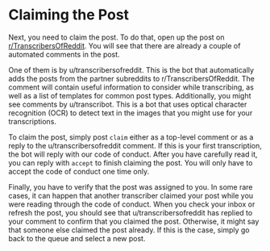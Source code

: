 # Claiming the Post

Next, you need to claim the post. To do that, open up the post on [r/TranscribersOfReddit](https://www.reddit.com/r/TranscribersOfReddit).
You will see that there are already a couple of automated comments in the post.

One of them is by u/transcribersofreddit. This is the bot that automatically adds the posts from the partner subreddits to r/TranscribersOfReddit.
The comment will contain useful information to consider while transcribing, as well as a list of templates for common post types.
Additionally, you might see comments by u/transcribot. This is a bot that uses optical character recognition (OCR) to detect text in the images that you might use for your transcriptions.

To claim the post, simply post `claim` either as a top-level comment or as a reply to the u/transcribersofreddit comment.
If this is your first transcription, the bot will reply with our code of conduct.
After you have carefully read it, you can reply with `accept` to finish claiming the post.
You will only have to accept the code of conduct one time only.

Finally, you have to verify that the post was assigned to you.
In some rare cases, it can happen that another transcriber claimed your post while you were reading through the code of conduct.
When you check your inbox or refresh the post, you should see that u/transcribersofreddit has replied to your comment to confirm that you claimed the post.
Otherwise, it might say that someone else claimed the post already.
If this is the case, simply go back to the queue and select a new post.
